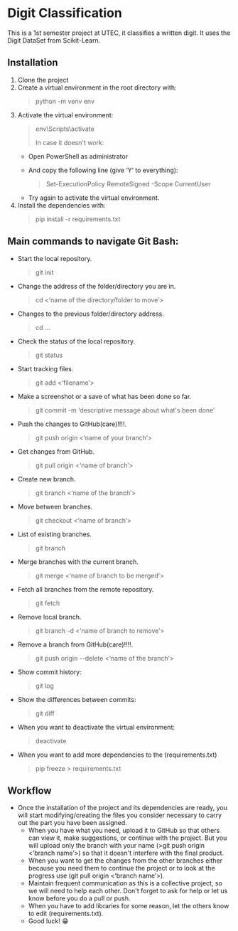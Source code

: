 # Digit Classification
This is a 1st semester project at UTEC, it classifies a written digit. It uses the Digit DataSet from Scikit-Learn.</p>
## Installation
1. Clone the project
2. Create a virtual environment in the root directory with:
    >python -m venv env
3. Activate the virtual environment:
    >env\Scripts\activate</p>
    In case it doesn't work:</p>
    - Open PowerShell as administrator</p>
    - And copy the following line (give ‘Y’ to everything):</p>
        >Set-ExecutionPolicy RemoteSigned -Scope CurrentUser</p>
    - Try again to activate the virtual environment.
4. Install the dependencies with:
    >pip install -r requirements.txt
## Main commands to navigate Git Bash:
- Start the local repository.
    > git init
- Change the address of the folder/directory you are in.
    > cd <‘name of the directory/folder to move’>
- Changes to the previous folder/directory address.
    >cd ...
- Check the status of the local repository.
    >git status
- Start tracking files.
    >git add <‘filename’>
- Make a screenshot or a save of what has been done so far.
    >git commit -m ‘descriptive message about what's been done’   
- Push the changes to GitHub(care)‼️‼️.
    >git push origin <‘name of your branch’>
- Get changes from GitHub.
    >git pull origin <‘name of branch’>
- Create new branch.
    >git branch <‘name of the branch’>
- Move between branches.
    >git checkout <‘name of branch’>
- List of existing branches.
    >git branch
- Merge branches with the current branch.
    >git merge <‘name of branch to be merged’>
- Fetch all branches from the remote repository.
    >git fetch
- Remove local branch.
    >git branch -d <‘name of branch to remove’>
- Remove a branch from GitHub(care)‼️‼️.
    >git push origin --delete <‘name of the branch’>
- Show commit history:
    >git log
- Show the differences between commits:
    >git diff
- When you want to deactivate the virtual environment:
    >deactivate
- When you want to add more dependencies to the (requirements.txt)
    >pip freeze > requirements.txt
## Workflow 
- Once the installation of the project and its dependencies are ready, you will start modifying/creating the files you consider necessary to carry out the part you have been assigned.
    - When you have what you need, upload it to GitHub so that others can view it, make suggestions, or continue with the project. But you will upload only the branch with your name (>git push origin <‘branch name’>) so that it doesn't interfere with the final product.
    - When you want to get the changes from the other branches either because you need them to continue the project or to look at the progress use (git pull origin <‘branch name’>).
    - Maintain frequent communication as this is a collective project, so we will need to help each other. Don't forget to ask for help or let us know before you do a pull or push.
    - When you have to add libraries for some reason, let the others know to edit (requirements.txt).
    - Good luck! 😁
